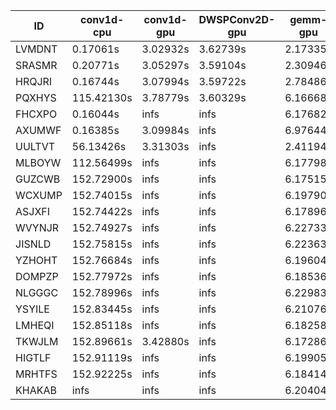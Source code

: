 |ID|conv1d-cpu|conv1d-gpu|DWSPConv2D-gpu|gemm-gpu|avg|
|-|-|-|-|-|-|
|LVMDNT|0.17061s|3.02932s|3.62739s|2.17335s|2.25017s|
|SRASMR|0.20771s|3.05297s|3.59104s|2.30946s|2.29029s|
|HRQJRI|0.16744s|3.07994s|3.59722s|2.78486s|2.40736s|
|PQXHYS|115.42130s|3.78779s|3.60329s|6.16668s|32.24477s|
|FHCXPO|0.16044s|infs|infs|6.17682s|infs|
|AXUMWF|0.16385s|3.09984s|infs|6.97644s|infs|
|UULTVT|56.13426s|3.31303s|infs|2.41194s|infs|
|MLBOYW|112.56499s|infs|infs|6.17798s|infs|
|GUZCWB|152.72900s|infs|infs|6.17515s|infs|
|WCXUMP|152.74015s|infs|infs|6.19790s|infs|
|ASJXFI|152.74422s|infs|infs|6.17896s|infs|
|WVYNJR|152.74927s|infs|infs|6.22733s|infs|
|JISNLD|152.75815s|infs|infs|6.22363s|infs|
|YZHOHT|152.76684s|infs|infs|6.19604s|infs|
|DOMPZP|152.77972s|infs|infs|6.18536s|infs|
|NLGGGC|152.78996s|infs|infs|6.22983s|infs|
|YSYILE|152.83445s|infs|infs|6.21076s|infs|
|LMHEQI|152.85118s|infs|infs|6.18258s|infs|
|TKWJLM|152.89661s|3.42880s|infs|6.17286s|infs|
|HIGTLF|152.91119s|infs|infs|6.19905s|infs|
|MRHTFS|152.92225s|infs|infs|6.18414s|infs|
|KHAKAB|infs|infs|infs|6.20404s|infs|

